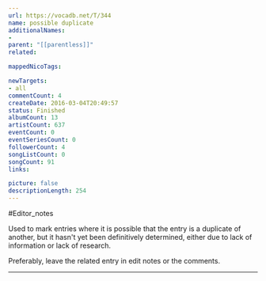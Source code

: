 ```yaml
---
url: https://vocadb.net/T/344
name: possible duplicate
additionalNames: 
- 
parent: "[[parentless]]"
related:

mappedNicoTags:

newTargets:
- all
commentCount: 4
createDate: 2016-03-04T20:49:57
status: Finished
albumCount: 13
artistCount: 637
eventCount: 0
eventSeriesCount: 0
followerCount: 4
songListCount: 0
songCount: 91
links: 

picture: false
descriptionLength: 254
---
```


#Editor_notes

Used to mark entries where it is possible that the entry is a duplicate of another, but it hasn't yet been definitively determined, either due to lack of information or lack of research.

Preferably, leave the related entry in edit notes or the comments.

---

